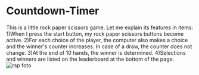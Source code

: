 # Countdown-Timer

This is a little rock paper scissors game. Let me explain its features in items:
1)When I press the start button, my rock paper scissors buttons become active.
2)For each choice of the player, the computer also makes a choice and the winner's counter increases. In case of a draw, the counter does not change.
3)At the end of 10 hands, the winner is determined.
4)Selections and winners are listed on the leaderboard at the bottom of the page.
![rsp foto](https://user-images.githubusercontent.com/81877446/189355524-42deacd2-cf70-4ceb-adb1-087e0de54129.jpg)

